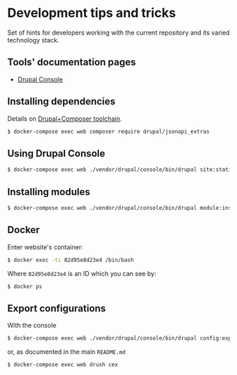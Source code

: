 # Development tips and tricks

Set of hints for developers working with the current repository and its varied technology stack.

## Tools' documentation pages

- [Drupal Console](https://hechoendrupal.gitbooks.io/drupal-console/content/en/index.html)

## Installing dependencies

Details on [Drupal+Composer toolchain](https://www.drupal.org/docs/develop/using-composer/using-composer-to-install-drupal-and-manage-dependencies#adding-modules).

```sh
$ docker-compose exec web composer require drupal/jsonapi_extras
```

## Using Drupal Console

```sh
$ docker-compose exec web ./vendor/drupal/console/bin/drupal site:statistics
```

## Installing modules

```sh
$ docker-compose exec web ./vendor/drupal/console/bin/drupal module:install jsonapi jsonapi_extras jsonapi_defaults
```

## Docker

Enter website's container:

```sh
$ docker exec -ti 82d95e8d23e4 /bin/bash
```

Where `82d95e8d23e4` is an ID which you can see by:

```sh
$ docker ps
``` 

## Export configurations

With the console

```sh
$ docker-compose exec web ./vendor/drupal/console/bin/drupal config:export
```

or, as documented in the main `README.md`

```sh
$ docker-compose exec web drush cex
```

